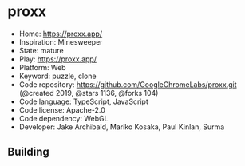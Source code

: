 # proxx

- Home: https://proxx.app/
- Inspiration: Minesweeper
- State: mature
- Play: https://proxx.app/
- Platform: Web
- Keyword: puzzle, clone
- Code repository: https://github.com/GoogleChromeLabs/proxx.git (@created 2019, @stars 1136, @forks 104)
- Code language: TypeScript, JavaScript
- Code license: Apache-2.0
- Code dependency: WebGL
- Developer: Jake Archibald, Mariko Kosaka, Paul Kinlan, Surma

## Building
